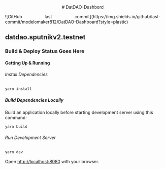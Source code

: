 <p style="text-align:center"> 
# DatDAO-Dashbord

<p align="justify">
![GitHub last commit](https://img.shields.io/github/last-commit/modelomaker812/DatDAO-Dashboard?style=plastic)
</p>

## datdao.sputnikv2.testnet 
</p>

### Build & Deploy Status Goes Here

#### Getting Up & Running

###### Install Dependencies

```bash
yarn install
```

##### Build Dependencies Locally

Build an application locally before starting development server using this command:

```
yarn build
```

###### Run Development Server

```bash
yarn dev
```

Open [http://localhost:8080](http://localhost:8080) with your browser.
